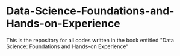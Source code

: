 # Data-Science-Foundations-and-Hands-on-Experience
This is the repository for all codes written in the book entitled "Data Science: Foundations and Hands-on Experience"
